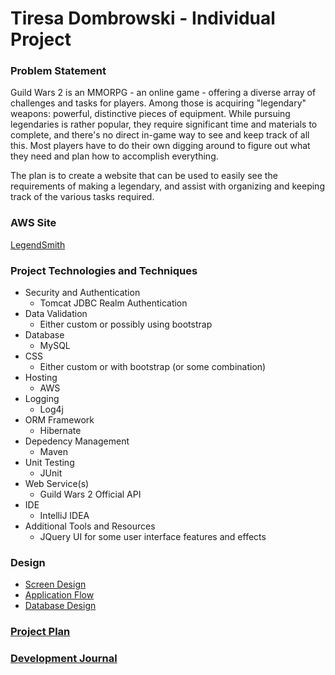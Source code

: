 # Tiresa Dombrowski - Individual Project

### Problem Statement

Guild Wars 2 is an MMORPG - an online game - offering a diverse array of challenges and tasks for players. Among those is acquiring "legendary" weapons: powerful, distinctive pieces of equipment. While pursuing legendaries is rather popular, they require significant time and materials to complete, and there's no direct in-game way to see and keep track of all this. Most players have to do their own digging around to figure out what they need and plan how to accomplish everything. 

The plan is to create a website that can be used to easily see the requirements of making a legendary, and assist with organizing and keeping track of the various tasks required. 

### AWS Site
[LegendSmith](http://ec2-18-224-174-61.us-east-2.compute.amazonaws.com:8080/legendsmith/)

### Project Technologies and Techniques
 * Security and Authentication
    * Tomcat JDBC Realm Authentication
 * Data Validation
    * Either custom or possibly using bootstrap
 * Database
    * MySQL
 * CSS
    * Either custom or with bootstrap (or some combination)
 * Hosting
    * AWS
 * Logging
    * Log4j
 * ORM Framework
    * Hibernate
 * Depedency Management
    * Maven
 * Unit Testing
    * JUnit
 * Web Service(s)
   * Guild Wars 2 Official API
 * IDE
    * IntelliJ IDEA
 * Additional Tools and Resources
    * JQuery UI for some user interface features and effects
 

### Design
* [Screen Design](screendesign)
* [Application Flow](applicationflow.md)
* [Database Design](databasedesign.md)

### [Project Plan](projectplan.md)
### [Development Journal](timelog.md)

